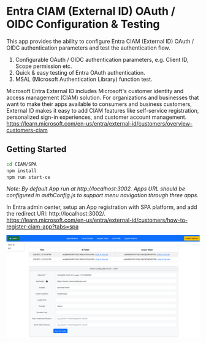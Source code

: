 # Entra CIAM (External ID) OAuth / OIDC Configuration & Testing

This app provides the ability to configure Entra CIAM (External ID) OAuth / OIDC authentication parameters and test the authentication flow.

1. Configurable OAuth / OIDC authentication parameters, e.g. Client ID, Scope permission etc.
2. Quick & easy testing of Entra OAuth authentication.
3. MSAL (Microsoft Authentication Library) function test.

Microsoft Entra External ID includes Microsoft's customer identity and access management (CIAM) solution. For organizations and businesses that want to make their apps available to consumers and business customers, External ID makes it easy to add CIAM features like self-service registration, personalized sign-in experiences, and customer account management.    
https://learn.microsoft.com/en-us/entra/external-id/customers/overview-customers-ciam

## Getting Started

   ```bash
   cd CIAM/SPA
   npm install
   npm run start-ce
   ```

*Note: By default App run at http://localhost:3002. Apps URL should be configured in authConfig.js to support menu navigation through three apps.*

In Entra admin center, setup an App registration with SPA platform, and add the redirect URI: http://localhost:3002/.  
https://learn.microsoft.com/en-us/entra/external-id/customers/how-to-register-ciam-app?tabs=spa  

![Screenshot](../ReadmeFiles/CIAMOauth.png)
